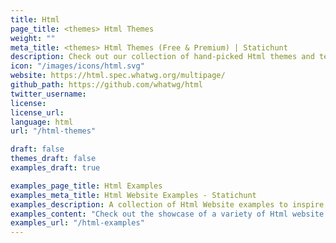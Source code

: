 ```yaml
---
title: Html
page_title: <themes> Html Themes
weight: ""
meta_title: <themes> Html Themes (Free & Premium) | Statichunt
description: Check out our collection of hand-picked Html themes and templates that will give your website a professional and polished appearance.
icon: "/images/icons/html.svg"
website: https://html.spec.whatwg.org/multipage/
github_path: https://github.com/whatwg/html
twitter_username:
license:
license_url:
language: html
url: "/html-themes"

draft: false
themes_draft: false
examples_draft: true

examples_page_title: Html Examples
examples_meta_title: Html Website Examples - Statichunt
examples_description: A collection of Html Website examples to inspire the creation of your next web Project
examples_content: "Check out the showcase of a variety of Html website examples. Get inspired about building your next web project on the Html static site generator"
examples_url: "/html-examples"
---
```

